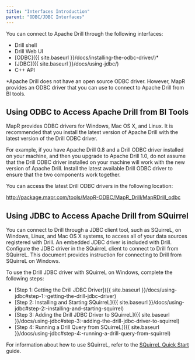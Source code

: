 ```yaml
---
title: "Interfaces Introduction"
parent: "ODBC/JDBC Interfaces"
---
```

You can connect to Apache Drill through the following interfaces:

  * Drill shell
  * Drill Web UI
  * [ODBC]({{ site.baseurl }}/docs/installing-the-odbc-driver/)*
  * [JDBC]({{ site.baseurl }}/docs/using-jdbc/)
  * C++ API

*Apache Drill does not have an open source ODBC driver. However, MapR provides an ODBC driver that you can use to connect to Apache Drill from BI tools. 

## Using ODBC to Access Apache Drill from BI Tools

MapR provides ODBC drivers for Windows, Mac OS X, and Linux. It is recommended
that you install the latest version of Apache Drill with the latest version of
the Drill ODBC driver.

For example, if you have Apache Drill 0.8 and a Drill ODBC driver installed on
your machine, and then you upgrade to Apache Drill 1.0, do not assume that the
Drill ODBC driver installed on your machine will work with the new version of
Apache Drill. Install the latest available Drill ODBC driver to ensure that
the two components work together.

You can access the latest Drill ODBC drivers in the following location:

<http://package.mapr.com/tools/MapR-ODBC/MapR_Drill/MapRDrill_odbc>

## Using JDBC to Access Apache Drill from SQuirrel

You can connect to Drill through a JDBC client tool, such as SQuirreL, on
Windows, Linux, and Mac OS X systems, to access all of your data sources
registered with Drill. An embedded JDBC driver is included with Drill.
Configure the JDBC driver in the SQuirreL client to connect to Drill from
SQuirreL. This document provides instruction for connecting to Drill from
SQuirreL on Windows.

To use the Drill JDBC driver with SQuirreL on Windows, complete the following
steps:

  * [Step 1: Getting the Drill JDBC Driver]({{ site.baseurl }}/docs/using-jdbc#step-1:-getting-the-drill-jdbc-driver) 
  * [Step 2: Installing and Starting SQuirreL]({{ site.baseurl }}/docs/using-jdbc#step-2:-installing-and-starting-squirrel)
  * [Step 3: Adding the Drill JDBC Driver to SQuirreL]({{ site.baseurl }}/docs/using-jdbc#step-3:-adding-the-drill-jdbc-driver-to-squirrel)
  * [Step 4: Running a Drill Query from SQuirreL]({{ site.baseurl }}/docs/using-jdbc#step-4:-running-a-drill-query-from-squirrel)

For information about how to use SQuirreL, refer to the [SQuirreL Quick
Start](http://squirrel-sql.sourceforge.net/user-manual/quick_start.html)
guide.
